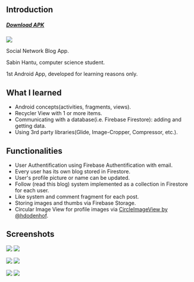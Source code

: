 ## Introduction

##### [Download APK](https://drive.google.com/open?id=1ILVyFbxDWHwlyCvQLjeu4mBgHlZD8TXK)

![](https://i.imgur.com/2byrWrD.png)

Social Network Blog App.

Sabin Hantu, computer science student.

1st Android App, developed for learning reasons only.

## What I learned

+ Android concepts(activities, fragments, views).
+ Recycler View with 1 or more items.
+ Communicating with a database(i.e. Firebase Firestore): adding and getting data.
+ Using 3rd party libraries(Glide, Image-Cropper, Compressor, etc.).

## Functionalities

+ User Authentification using Firebase Authentification with email.
+ Every user has its own blog stored in Firestore.
+ User's profile picture or name can be updated.
+ Follow (read this blog) system implemented as a collection in Firestore for each user.
+ Like system and comment fragment for each post.
+ Storing images and thumbs via Firebase Storage.
+ Circular Image View for profile images via [CircleImageView by @hdodenhof](https://github.com/hdodenhof/CircleImageView).

## Screenshots

![](https://i.imgur.com/LHhqGun.png) ![](https://i.imgur.com/fMRRwDe.png)

![](https://i.imgur.com/ualeXVE.png) ![](https://i.imgur.com/ucgLpFJ.png)

![](https://i.imgur.com/RgfTmbU.png) ![](https://i.imgur.com/jYnYu28.png)
